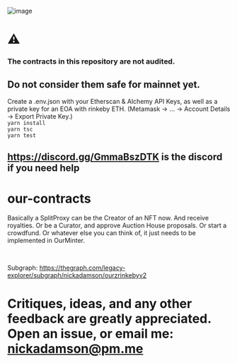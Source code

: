 ![image](https://user-images.githubusercontent.com/80008674/132275951-febec449-c1af-42c5-96ba-10ad30c0ea17.png)

# ⚠️

### The contracts in this repository are not audited.

## **Do not consider them safe for mainnet yet.**

Create a .env.json with your Etherscan & Alchemy API Keys, as well as a private key for an EOA with rinkeby ETH. (Metamask -> ... -> Account Details -> Export Private Key.)
<br/>
`yarn install`
<br/>
`yarn tsc`
<br/>
`yarn test`
<br/>



https://discord.gg/GmmaBszDTK is the discord if you need help
---

# our-contracts

Basically a SplitProxy can be the Creator of an NFT now. And receive royalties.
Or be a Curator, and approve Auction House proposals. Or start a crowdfund.
Or whatever else you can think of, it just needs to be implemented in OurMinter.

<br/>

Subgraph: https://thegraph.com/legacy-explorer/subgraph/nickadamson/ourzrinkebyv2

# Critiques, ideas, and any other feedback are greatly appreciated. Open an issue, or email me: nickadamson@pm.me
